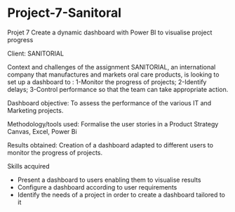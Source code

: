 # Project-7-Sanitoral
Projet 7 Create a dynamic dashboard with Power BI to visualise project progress

Client: SANITORIAL

Context and challenges of the assignment 
SANITORIAL, an international company that manufactures and markets oral care products, is looking to set up a dashboard to :
1-Monitor the progress of projects;
2-Identify delays;
3-Control performance so that the team can take appropriate action.

Dashboard objective: To assess the performance of the various IT and Marketing projects.

Methodology/tools used: Formalise the user stories in a Product Strategy Canvas, Excel, Power Bi

Results obtained: Creation of a dashboard adapted to different users to monitor the progress of projects.

Skills acquired
- Present a dashboard to users enabling them to visualise results
- Configure a dashboard according to user requirements
- Identify the needs of a project in order to create a dashboard tailored to it

